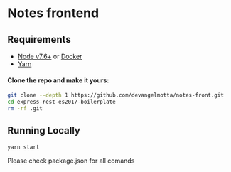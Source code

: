 # Notes frontend

## Requirements

- [Node v7.6+](https://nodejs.org/en/download/current/) or [Docker](https://www.docker.com/)
- [Yarn](https://yarnpkg.com/en/docs/install)

#### Clone the repo and make it yours:

```bash
git clone --depth 1 https://github.com/devangelmotta/notes-front.git
cd express-rest-es2017-boilerplate
rm -rf .git
```

## Running Locally

```bash
yarn start
```

Please check package.json for all comands
